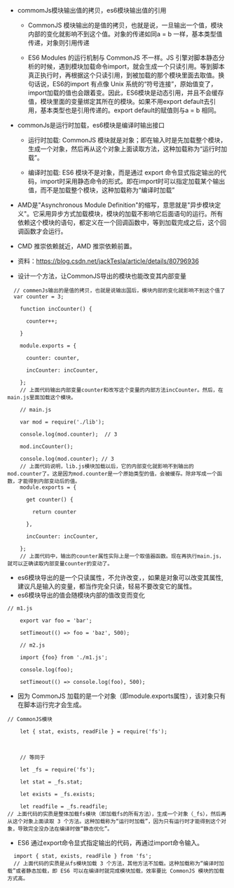 - commomJs模块输出值的拷贝，es6模块输出值的引用
  - CommonJS 模块输出的是值的拷贝，也就是说，一旦输出一个值，模块内部的变化就影响不到这个值。对象的传递如同a = b 一样，基本类型值传递，对象则引用传递

  - ES6 Modules 的运行机制与 CommonJS 不一样。JS 引擎对脚本静态分析的时候，遇到模块加载命令import，就会生成一个只读引用。等到脚本真正执行时，再根据这个只读引用，到被加载的那个模块里面去取值。换句话说，ES6的import 有点像 Unix 系统的“符号连接”，原始值变了，import加载的值也会跟着变。因此，ES6模块是动态引用，并且不会缓存值，模块里面的变量绑定其所在的模块。如果不用export default去引用，基本类型也是引用传递的。export default的赋值则与a = b 相同。
- commonJs是运行时加载，es6模块是编译时输出接口
  - 运行时加载: CommonJS 模块就是对象；即在输入时是先加载整个模块，生成一个对象，然后再从这个对象上面读取方法，这种加载称为“运行时加载”。

  - 编译时加载: ES6 模块不是对象，而是通过 export 命令显式指定输出的代码，import时采用静态命令的形式。即在import时可以指定加载某个输出值，而不是加载整个模块，这种加载称为“编译时加载”
- AMD是"Asynchronous Module Definition"的缩写，意思就是"异步模块定义"。它采用异步方式加载模块，模块的加载不影响它后面语句的运行。所有依赖这个模块的语句，都定义在一个回调函数中，等到加载完成之后，这个回调函数才会运行。
- CMD 推崇依赖就近，AMD 推崇依赖前置。

- 资料：https://blog.csdn.net/jackTesla/article/details/80796936

- 设计一个方法，让CommonJS导出的模块也能改变其内部变量
```
  // commenJs输出的是值的拷贝，也就是说输出国后，模块内部的变化就影响不到这个值了
  var counter = 3;

    function incCounter() {

      counter++;

    }

    module.exports = {

      counter: counter,

      incCounter: incCounter,

    };
    // 上面代码输出内部变量counter和改写这个变量的内部方法incCounter。然后，在main.js里面加载这个模块。

    // main.js

    var mod = require('./lib');

    console.log(mod.counter);  // 3

    mod.incCounter();

    console.log(mod.counter); // 3
    // 上面代码说明，lib.js模块加载以后，它的内部变化就影响不到输出的mod.counter了。这是因为mod.counter是一个原始类型的值，会被缓存。除非写成一个函数，才能得到内部变动后的值。
    module.exports = {

      get counter() {

        return counter

      },

      incCounter: incCounter,

    };
    // 上面代码中，输出的counter属性实际上是一个取值器函数。现在再执行main.js，就可以正确读取内部变量counter的变动了。
```
- es6模块导出的是一个只读属性，不允许改变，，如果是对象可以改变其属性,建议凡是输入的变量，都当作完全只读，轻易不要改变它的属性。
- es6模块导出的值会随模块内部的值改变而变化
```
// m1.js

    export var foo = 'bar';

    setTimeout(() => foo = 'baz', 500);

    // m2.js

    import {foo} from './m1.js';

    console.log(foo);

    setTimeout(() => console.log(foo), 500);
```
- 因为 CommonJS 加载的是一个对象（即module.exports属性），该对象只有在脚本运行完才会生成。
```
// CommonJS模块

    let { stat, exists, readFile } = require('fs');

 

    // 等同于

    let _fs = require('fs');

    let stat = _fs.stat;

    let exists = _fs.exists;

    let readfile = _fs.readfile;
// 上面代码的实质是整体加载fs模块（即加载fs的所有方法），生成一个对象（_fs），然后再从这个对象上面读取 3 个方法。这种加载称为“运行时加载”，因为只有运行时才能得到这个对象，导致完全没办法在编译时做“静态优化”。
```
- ES6 通过export命令显式指定输出的代码，再通过import命令输入。
```
  import { stat, exists, readFile } from 'fs';
  // 上面代码的实质是从fs模块加载 3 个方法，其他方法不加载。这种加载称为“编译时加载”或者静态加载，即 ES6 可以在编译时就完成模块加载，效率要比 CommonJS 模块的加载方式高。
```